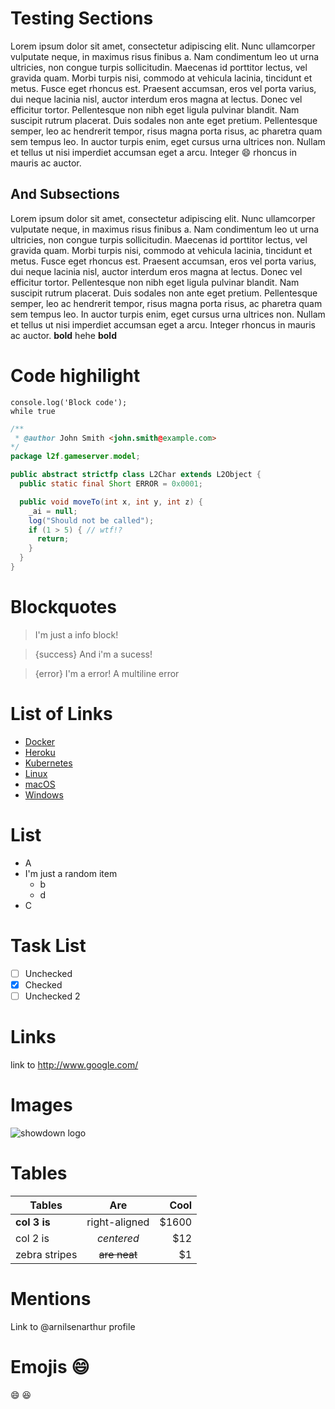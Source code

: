 

# Testing Sections
   
Lorem ipsum dolor sit amet, consectetur adipiscing elit. Nunc ullamcorper vulputate neque, in maximus risus finibus a. Nam condimentum leo ut urna ultricies, non congue turpis sollicitudin. Maecenas id porttitor lectus, vel gravida quam. Morbi turpis nisi, commodo at vehicula lacinia, tincidunt et metus. Fusce eget rhoncus est. Praesent accumsan, eros vel porta varius, dui neque lacinia nisl, auctor interdum eros magna at lectus. Donec vel efficitur tortor. Pellentesque non nibh eget ligula pulvinar blandit. Nam suscipit rutrum placerat. Duis sodales non ante eget pretium. Pellentesque semper, leo ac hendrerit tempor, risus magna porta risus, ac pharetra quam sem tempus leo. In auctor turpis enim, eget cursus urna ultrices non. Nullam et tellus ut nisi imperdiet accumsan eget a arcu. Integer :smile: rhoncus in mauris ac auctor.

## And Subsections

Lorem ipsum dolor sit amet, consectetur adipiscing elit. Nunc ullamcorper vulputate neque, in maximus risus finibus a. Nam condimentum leo ut urna ultricies, non congue turpis sollicitudin. Maecenas id porttitor lectus, vel gravida quam. Morbi turpis nisi, commodo at vehicula lacinia, tincidunt et metus. Fusce eget rhoncus est. Praesent accumsan, eros vel porta varius, dui neque lacinia nisl, auctor interdum eros magna at lectus. Donec vel efficitur tortor. Pellentesque non nibh eget ligula pulvinar blandit. Nam suscipit rutrum placerat. Duis sodales non ante eget pretium. Pellentesque semper, leo ac hendrerit tempor, risus magna porta risus, ac pharetra quam sem tempus leo. In auctor turpis enim, eget cursus urna ultrices non. Nullam et tellus ut nisi imperdiet accumsan eget a arcu. Integer rhoncus in mauris ac auctor. **bold** hehe __bold__

# Code highilight
```
console.log('Block code');
while true
```

```java
/**
 * @author John Smith <john.smith@example.com>
*/
package l2f.gameserver.model;

public abstract strictfp class L2Char extends L2Object {
  public static final Short ERROR = 0x0001;

  public void moveTo(int x, int y, int z) {
    _ai = null;
    log("Should not be called");
    if (1 > 5) { // wtf!?
      return;
    }
  }
}
```

# Blockquotes
> I'm just a info block!

<!-- -->
> {success} And i'm a sucess!

<!-- -->
> {error} I'm a error!
> A multiline error

# List of Links
- [Docker](/install/docker)
- [Heroku](/install/heroku)
- [Kubernetes](/install/kubernetes)
- [Linux](/install/linux)
- [macOS](/install/macos)
- [Windows](/install/windows)

# List
- A
- I'm just a random item
    - b
    - d
- C

# Task List
- [ ] Unchecked
- [x] Checked
- [ ] Unchecked 2

# Links
link to <http://www.google.com/>

# Images
![showdown logo](https://octodex.github.com/images/yaktocat.png)

# Tables
| Tables        | Are           | Cool  |
| ------------- |:-------------:| -----:|
| **col 3 is**  | right-aligned | $1600 |
| col 2 is      | *centered*    |   $12 |
| zebra stripes | ~~are neat~~  |    $1 |

# Mentions
Link to @arnilsenarthur profile

# Emojis :smile: 
:smile: 
:laughing:
